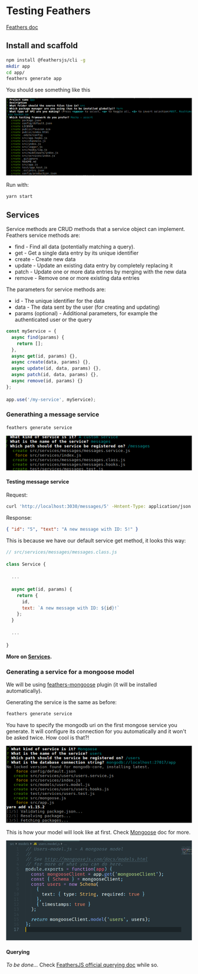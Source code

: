 # Testing Feathers

[Feathers doc](https://docs.feathersjs.com/)

## Install and scaffold

```bash
npm install @feathersjs/cli -g
mkdir app
cd app/
feathers generate app
```

You should see something like this

![scaffold](./static/creating.png)

Run with:

```bash
yarn start
```

## Services

Service methods are CRUD methods that a service object can implement. Feathers service methods are:

- find - Find all data (potentially matching a query).
- get - Get a single data entry by its unique identifier
- create - Create new data
- update - Update an existing data entry by completely replacing it
- patch - Update one or more data entries by merging with the new data
- remove - Remove one or more existing data entries

The parameters for service methods are:

- id - The unique identifier for the data
- data - The data sent by the user (for creating and updating)
- params (optional) - Additional parameters, for example the authenticated user or the query

```JavaScript
const myService = {
  async find(params) {
    return [];
  },
  async get(id, params) {},
  async create(data, params) {},
  async update(id, data, params) {},
  async patch(id, data, params) {},
  async remove(id, params) {}
};

app.use('/my-service', myService);
```

### Generathing a message service

```bash
feathers generate service
```

![Service](./static/service.png)

#### Testing message service

Request:

```bash
curl 'http://localhost:3030/messages/5' -Hntent-Type: application/json'
```

Response:

```json
{ "id": "5", "text": "A new message with ID: 5!" }
```

This is because we have our default service get method, it looks this way:

```JavaScript
// src/services/messages/messages.class.js

class Service {

  ...

  async get(id, params) {
    return {
      id,
      text: `A new message with ID: ${id}!`
    };
  }

  ...

}
```

**More on [Services](https://docs.feathersjs.com/guides/basics/services.html).**

### Generating a service for a mongoose model

We will be using [feathers-mongoose](https://github.com/feathersjs-ecosystem/feathers-mongoose) plugin (it will be installed automatically).

Generating the service is the same as before:

```bash
feathers generate service
```

You have to specify the mongodb uri on the first mongose service you generate. It will configure its connection for you automatically and it won't be asked twice. How cool is that?!

![mongoose-service](./static/mongoose-service.png)

This is how your model will look like at first. Check [Mongoose](http://mongoosejs.com/docs/models.html) doc for more.

![user-model](./static/user-model.png)

#### Querying

_To be done..._ Check [FeathersJS official querying doc](https://docs.feathersjs.com/api/databases/querying.html) while so.
